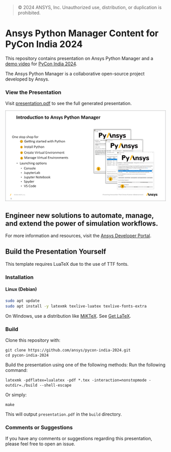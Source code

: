 >© 2024 ANSYS, Inc. Unauthorized use, distribution, or duplication is prohibited.

# Ansys Python Manager Content for PyCon India 2024
   
This repository contains presentation on Ansys Python Manager and a [demo video](https://github.com/ansys/pycon-india-2024/discussions/2#discussioncomment-9437150) for [PyCon India 2024](https://in.pycon.org/2024/). 

The Ansys Python Manager is a collaborative open-source project developed by Ansys. 


### View the Presentation

Visit [presentation.pdf]() to see the full generated presentation.

[![presentation.pdf](assets/presentation_snap.png)]()


## Engineer new solutions to automate, manage, and extend the power of simulation workflows. 
For more information and resources, visit the [Ansys Developer Portal](https://developer.ansys.com).  


## Build the Presentation Yourself  
  
This template requires LuaTeX due to the use of TTF fonts.  
  
### Installation  
  
#### Linux (Debian)  
  
```bash  
sudo apt update  
sudo apt install -y latexmk texlive-luatex texlive-fonts-extra  
```

On Windows, use a distribution like [MiKTeX](http://miktex.org/). See [Get LaTeX](https://www.latex-project.org/get/).


### Build

Clone this repository with:
```
git clone https://github.com/ansys/pycon-india-2024.git
cd pycon-india-2024
```

Build the presentation using one of the following methods:
Run the following command:

```
latexmk -pdflatex=lualatex -pdf *.tex -interaction=nonstopmode -outdir=./build --shell-escape
```

Or simply:
```
make
```

This will output `presentation.pdf` in the `build` directory.

### Comments or Suggestions  
  
If you have any comments or suggestions regarding this presentation, please feel free to open an issue.  
  